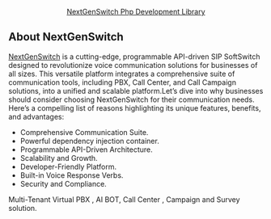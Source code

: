 <p align="center"><a href="https://nextgenswitch.com/" target="_blank">NextGenSwitch Php Development Library</a></p>

## About NextGenSwitch

[NextGenSwitch](https://nextgenswitch.com) is a cutting-edge, programmable API-driven SIP SoftSwitch designed to revolutionize voice communication solutions for businesses of all sizes. This versatile platform integrates a comprehensive suite of communication tools, including PBX, Call Center, and Call Campaign solutions, into a unified and scalable platform.Let’s dive into why businesses should consider choosing NextGenSwitch for their communication needs. Here’s a compelling list of reasons highlighting its unique features, benefits, and advantages:

- Comprehensive Communication Suite.
- Powerful dependency injection container.
- Programmable API-Driven Architecture.
- Scalability and Growth.
- Developer-Friendly Platform.
- Built-in Voice Response Verbs.
- Security and Compliance.

Multi-Tenant Virtual PBX , AI BOT, Call Center , Campaign and Survey solution.


